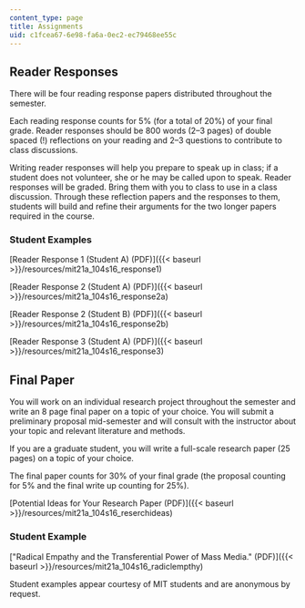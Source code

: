 ```yaml
---
content_type: page
title: Assignments
uid: c1fcea67-6e98-fa6a-0ec2-ec79468ee55c
---
```


Reader Responses
----------------

There will be four reading response papers distributed throughout the semester.

Each reading response counts for 5% (for a total of 20%) of your final grade. Reader responses should be 800 words (2–3 pages) of double spaced (!) reflections on your reading and 2–3 questions to contribute to class discussions.

Writing reader responses will help you prepare to speak up in class; if a student does not volunteer, she or he may be called upon to speak. Reader responses will be graded. Bring them with you to class to use in a class discussion. Through these reflection papers and the responses to them, students will build and refine their arguments for the two longer papers required in the course.

### Student Examples

[Reader Response 1 (Student A) (PDF)]({{< baseurl >}}/resources/mit21a_104s16_response1)

[Reader Response 2 (Student A) (PDF)]({{< baseurl >}}/resources/mit21a_104s16_response2a)

[Reader Response 2 (Student B) (PDF)]({{< baseurl >}}/resources/mit21a_104s16_response2b)

[Reader Response 3 (Student A) (PDF)]({{< baseurl >}}/resources/mit21a_104s16_response3)

Final Paper
-----------

You will work on an individual research project throughout the semester and write an 8 page final paper on a topic of your choice. You will submit a preliminary proposal mid-semester and will consult with the instructor about your topic and relevant literature and methods.

If you are a graduate student, you will write a full-scale research paper (25 pages) on a topic of your choice.

The final paper counts for 30% of your final grade (the proposal counting for 5% and the final write up counting for 25%).

[Potential Ideas for Your Research Paper (PDF)]({{< baseurl >}}/resources/mit21a_104s16_reserchideas)

### Student Example

["Radical Empathy and the Transferential Power of Mass Media." (PDF)]({{< baseurl >}}/resources/mit21a_104s16_radiclempthy)

Student examples appear courtesy of MIT students and are anonymous by request.